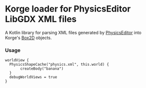 # Korge loader for PhysicsEditor LibGDX XML files

A Kotlin library for parsing XML files generated by
[PhysicsEditor](https://www.codeandweb.com/physicseditor) into Korge's
[Box2D](https://korlibs.soywiz.com/korge/physics/#box2d) objects.

### Usage

```
worldView {
  PhysicsShapeCache("physics.xml", this.world) {
       createBody("banana")
  }
  debugWorldViews = true
}
```
